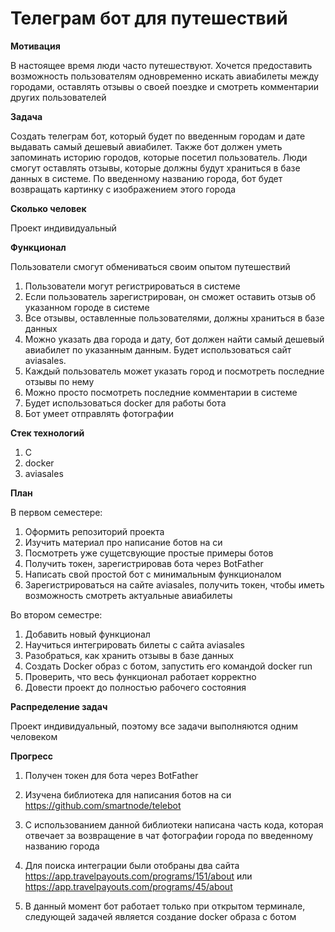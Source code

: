 # Телеграм бот для путешествий

**Мотивация**

В настоящее время люди часто путешествуют. Хочется предоставить возможность пользователям одновременно искать авиабилеты между городами, оставлять отзывы о своей поездке и смотреть комментарии других пользователей 

**Задача**

Создать телеграм бот, который будет по введенным городам и дате выдавать самый дешевый авиабилет. Также бот должен уметь запоминать историю городов, которые посетил пользователь. Люди смогут оставлять отзывы, которые должны будут храниться в базе данных в системе. По введенному названию города, бот будет возвращать картинку с изображением этого города

**Сколько человек**

Проект индивидуальный

**Функционал**

Пользователи смогут обмениваться своим опытом путешествий
1. Пользователи могут регистрироваться в системе
2. Если пользователь зарегистрирован, он сможет оставить отзыв об указанном городе в системе
3. Все отзывы, оставленные пользователями, должны храниться в базе данных
4. Можно указать два города и дату, бот должен найти самый дешевый авиабилет по указанным данным. Будет использоваться сайт aviasales.
5. Каждый пользователь может указать город и посмотреть последние отзывы по нему
6. Можно просто посмотреть последние комментарии в системе
7. Будет использоваться docker для работы бота
8. Бот умеет отправлять фотографии

**Стек технологий**
1. C
2. docker
3. aviasales

**План**

В первом семестере:
1. Оформить репозиторий проекта
2. Изучить материал про написание ботов на си
3. Посмотреть уже сущетсвующие простые примеры ботов
4. Получить токен, зарегистрировав бота через BotFather
5. Написать свой простой бот с минимальным функционалом
6. Зарегистрироваться на сайте aviasales, получить токен, чтобы иметь возможность смотреть актуальные авиабилеты

Во втором семестре:
1. Добавить новый функционал
2. Научиться интегрировать билеты с сайта aviasales
3. Разобраться, как хранить отзывы в базе данных
4. Создать Docker образ с ботом, запустить его командой docker run
5. Проверить, что весь функционал работает корректно
6. Довести проект до полностью рабочего состояния

**Распределение задач**

Проект индивидуальный, поэтому все задачи выполняются одним человеком

**Прогресс**

1. Получен токен для бота через BotFather

2. Изучена библиотека для написания ботов на си https://github.com/smartnode/telebot

3. С использованием данной библиотеки написана часть кода, которая отвечает за возвращение в чат фотографии города по введенному названию города
4. Для поиска интеграции были отобраны два сайта https://app.travelpayouts.com/programs/151/about или https://app.travelpayouts.com/programs/45/about
 
5. В данный момент бот работает только при открытом терминале, следующей задачей является создание docker образа с ботом
 
